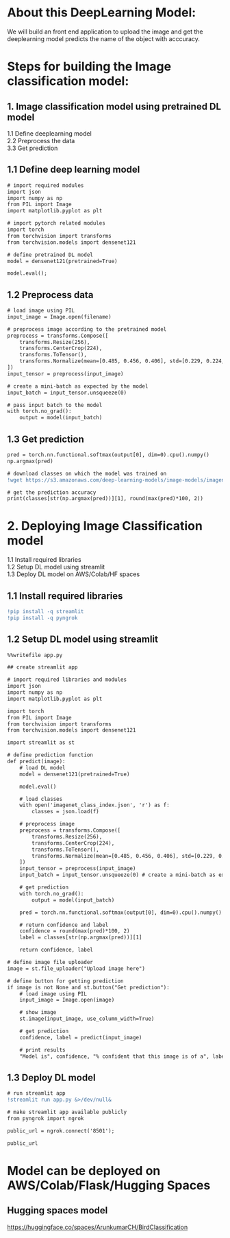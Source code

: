# About this DeepLearning Model:
  We will build an front end application to upload the image and get the deeplearning model predicts the name of the object with acccuracy.
  
# Steps for building the Image classification model:
## 1. Image classification model using pretrained DL model
  1.1 Define deeplearning model  
  2.2 Preprocess the data   
  3.3 Get prediction  

## 1.1 Define deep learning model
```diff
# import required modules
import json
import numpy as np
from PIL import Image
import matplotlib.pyplot as plt

# import pytorch related modules
import torch
from torchvision import transforms
from torchvision.models import densenet121
```
```diff
# define pretrained DL model
model = densenet121(pretrained=True)

model.eval();
```
## 1.2 Preprocess data
```diff
# load image using PIL
input_image = Image.open(filename)

# preprocess image according to the pretrained model
preprocess = transforms.Compose([
    transforms.Resize(256),
    transforms.CenterCrop(224),
    transforms.ToTensor(),
    transforms.Normalize(mean=[0.485, 0.456, 0.406], std=[0.229, 0.224, 0.225]),
])
input_tensor = preprocess(input_image)

# create a mini-batch as expected by the model
input_batch = input_tensor.unsqueeze(0) 

# pass input batch to the model
with torch.no_grad():
    output = model(input_batch)
 ```
 ## 1.3 Get prediction
 ```diff 
 pred = torch.nn.functional.softmax(output[0], dim=0).cpu().numpy()
np.argmax(pred)
```
```diff
# download classes on which the model was trained on 
!wget https://s3.amazonaws.com/deep-learning-models/image-models/imagenet_class_index.json
```
```diff
# get the prediction accuracy
print(classes[str(np.argmax(pred))][1], round(max(pred)*100, 2))
```
# 2. Deploying Image Classification model
1.1 Install required libraries  
1.2 Setup DL model using streamlit  
1.3 Deploy DL model on AWS/Colab/HF spaces    

## 1.1 Install required libraries
```diff
!pip install -q streamlit
!pip install -q pyngrok
```
## 1.2 Setup DL model using streamlit
```diff
%%writefile app.py

## create streamlit app

# import required libraries and modules
import json
import numpy as np
import matplotlib.pyplot as plt

import torch
from PIL import Image
from torchvision import transforms
from torchvision.models import densenet121

import streamlit as st

# define prediction function
def predict(image):
    # load DL model
    model = densenet121(pretrained=True)

    model.eval()

    # load classes
    with open('imagenet_class_index.json', 'r') as f:
        classes = json.load(f)

    # preprocess image
    preprocess = transforms.Compose([
        transforms.Resize(256),
        transforms.CenterCrop(224),
        transforms.ToTensor(),
        transforms.Normalize(mean=[0.485, 0.456, 0.406], std=[0.229, 0.224, 0.225]),
    ])
    input_tensor = preprocess(input_image)
    input_batch = input_tensor.unsqueeze(0) # create a mini-batch as expected by the model

    # get prediction
    with torch.no_grad():
        output = model(input_batch)

    pred = torch.nn.functional.softmax(output[0], dim=0).cpu().numpy()

    # return confidence and label
    confidence = round(max(pred)*100, 2)
    label = classes[str(np.argmax(pred))][1]

    return confidence, label

# define image file uploader
image = st.file_uploader("Upload image here")

# define button for getting prediction
if image is not None and st.button("Get prediction"):
    # load image using PIL
    input_image = Image.open(image)

    # show image
    st.image(input_image, use_column_width=True)

    # get prediction
    confidence, label = predict(input_image)

    # print results
    "Model is", confidence, "% confident that this image is of a", label
  ```
## 1.3 Deploy DL model
  ```diff
  # run streamlit app
  !streamlit run app.py &>/dev/null&
  ```
  ```diff
  # make streamlit app available publicly
  from pyngrok import ngrok

  public_url = ngrok.connect('8501');

  public_url
```

# Model can be deployed on AWS/Colab/Flask/Hugging Spaces

## Hugging spaces model
https://huggingface.co/spaces/ArunkumarCH/BirdClassification
